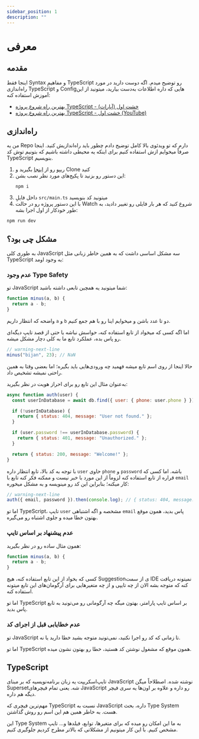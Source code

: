 ```yaml
---
sidebar_position: 1
description: ""
---
```


# معرفی

## مقدمه

اینجا فقط Syntax و مفاهیمِ TypeScript رو توضیح میدم.
اگه دوست دارید در مورد راه‌اندازی TypeScript و Configهایی که داره اطلاعات به‌دست بیارید،
میتونید از این آموزش استفاده کنه:

- [بهترین راه شروع پروژه TypeScript - خشت اول (آپارات)](https://www.aparat.com/v/ghca793)
- [بهترین راه شروع پروژه TypeScript - خشت اول (YouTube)](https://www.youtube.com/watch?v=ePp4JnuXBIs&t=4313s)

## راه‌اندازی

من یه Repo دارم که تو ویدئوی بالا کامل توضیح دادم چطور باید راه‌اندازیش کنید.
اینجا صرفاً میخوایم ازش استفاده کنیم برای اینکه یه محیطی داشته باشیم که بتونیم توش کد TypeScript بنویسیم.

1. ریپو رو از
   [اینجا](https://github.com/BijanProgrammer/boilerno)
   بگیرید و Clone کنید
2. این دستور رو بزنید تا پکیج‌های مورد نظر نصب بشن:
   ```shell
   npm i
   ```
3. داخل فایلِ `src/main.ts` میتونید کد بنویسید
4. با این دستور پروژه رو در حالت Watch شروع کنید که هر بار فایلی رو تغییر دادید، به طور خودکار از اول اجرا بشه:

```shell
npm run dev
```

## مشکل چی بود؟

به طوری کلی JavaScript سه مشکل اساسی داشت که به همین خاطر زبانی مثل TypeScript به وجود اومد:

### عدم وجود Type Safety

تو JavaScript شما میتونید یه همچین تابعی داشته باشید:

```javascript
function minus(a, b) {
  return a - b;
}
```

واضحه که انتظار داریم `a` و `b` دو تا عدد باشن و میخوایم اینا رو با هم جمع کنیم.

اما اگه کسی که میخواد از تابع استفاده کنه،
حواسش نباشه یا حتی از قصد تایپ دیگه‌ای رو پاس بده،
عملکرد تابع ما به کلی دچار مشکل میشه.

```javascript
// warning-next-line
minus("bijan", 23); // NaN
```

حالا اینجا از روی اسم تابع میشه فهمید چه ورودی‌هایی باید بگیره؛
اما بعضی وقتا به همین راحتی نمیشه تشخیص داد.

به‌عنوان مثال این تابع رو برای احراز هویت در نظر بگیرید:

```javascript
async function auth(user) {
  const userInDatabase = await db.find({ user: { phone: user.phone } });

  if (!userInDatabase) {
    return { status: 404, message: "User not found." };
  }

  if (user.password !== userInDatabase.password) {
    return { status: 401, message: "Unauthorized." };
  }

  return { status: 200, message: "Welcome!" };
}
```

با توجه به کد بالا، تابع انتظار داره `user` حاوی `phone` و `password` باشه.
اما کسی که قراره از تابع استفاده کنه لزوماً از این مورد با خبر نیست
و ممکنه فکر کنه تابع با `email` کار میکنه؛
بنابراین این کد رو مینویسه و به مشکل میخوره:

```javascript
// warning-next-line
auth({ email, password }).then(console.log); // { status: 404, message: "User not found." }
```

اما تو TypeScript، تایپ `user` مشخصه و اگه اشتباهی `email` پاس بدید، همون موقع بهتون خطا میده و جلوی اشتباه رو می‌گیره.

### عدم پیشنهاد بر اساس تایپ

همون مثال ساده رو در نظر بگیرید:

```javascript
function minus(a, b) {
  return a - b;
}
```

کسی که بخواد از این تابع استفاده کنه، هیچ Suggestionی از سمت IDE نمیتونه دریافت کنه
که متوجه بشه الان از چه تایپی و از چه متغیرهایی برای آرگومان‌های این تابع میتونه استفاده کنه.

اما تو TypeScript بر اساس تایپ پارامتر، بهتون میگه چه آرگومانی رو می‌تونید به تابع پاس بدید.

### عدم خطایابی قبل از اجرای کد

تو JavaScript تا زمانی که کد رو اجرا نکنید، نمی‌تونید متوجه بشید خطا دارید یا نه.

اما تو TypeScript همون موقع که مشغول نوشتن کد هستید، خطا رو بهتون نشون میده.

## TypeScript

تایپ‌اسکریپت یه زبان برنامه‌نویسیه که بر مبنای JavaScript نوشته شده.
اصطلاحاً میگن Supersetشه.
یعنی تمام فیچرهای JavaScript رو داره
و علاوه بر اون‌ها یه سری فیچر دیگه هم داره.

مهم‌ترین فیچری که TypeScript نسبت به JavaScript داره، بحث Type System هست.
به خاطر همین هم این اسم رو روش گذاشتن.

این Type System به ما این امکان رو میده که برای متغیرها، توابع، فیلدها و... تایپ مشخص کنیم.
با این کار میتونیم از مشکلاتی که بالاتر مطرح کردیم جلوگیری کنیم.
